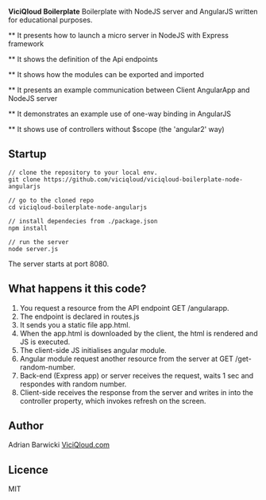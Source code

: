 **ViciQloud Boilerplate**
Boilerplate with NodeJS server and AngularJS written for educational purposes.

** It presents how to launch a micro server in NodeJS with Express framework

** It shows the definition of the Api endpoints

** It shows how the modules can be exported and imported

** It presents an example communication between Client AngularApp and NodeJS server

** It demonstrates an example use of one-way binding in AngularJS

** It shows use of controllers without $scope (the 'angular2' way)

## Startup
```
// clone the repository to your local env.
git clone https://github.com/viciqloud/viciqloud-boilerplate-node-angularjs

// go to the cloned repo
cd viciqloud-boilerplate-node-angularjs

// install dependecies from ./package.json
npm install

// run the server
node server.js
```

The server starts at port 8080.

## What happens it this code?
1. You request a resource from the API endpoint GET /angularapp.
1. The endpoint is declared in routes.js
1. It sends you a static file app.html.
1. When the app.html is downloaded by the client, the html is rendered and JS is executed.
1. The client-side JS initialises angular module.
1. Angular module request another resource from the server at GET /get-random-number.
1. Back-end (Express app) or server receives the request, waits 1 sec and respondes with random number.
1. Client-side receives the response from the server and writes in into the controller property, which invokes refresh on the screen.

## Author
Adrian Barwicki
<a href="https://viciqloud.com" target="_blank">ViciQloud.com</a>

## Licence
MIT